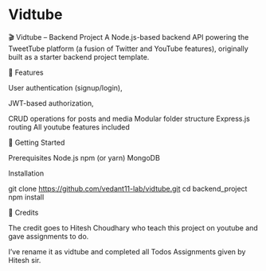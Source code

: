 # Vidtube
🎬 Vidtube – Backend Project
A Node.js-based backend API powering the TweetTube platform (a fusion of Twitter and YouTube features), originally built as a starter backend project template.

🔧 Features

User authentication (signup/login),

JWT-based authorization,

CRUD operations for posts and media
Modular folder structure
Express.js routing
All youtube features included

🚀 Getting Started

Prerequisites
Node.js
npm (or yarn)
MongoDB

Installation

git clone https://github.com/vedant11-lab/vidtube.git
cd backend_project
npm install

📌 Credits

The credit goes to Hitesh Choudhary who teach this project on youtube and gave assignments to do.

I’ve rename it as vidtube and completed all Todos Assignments given by Hitesh sir.
